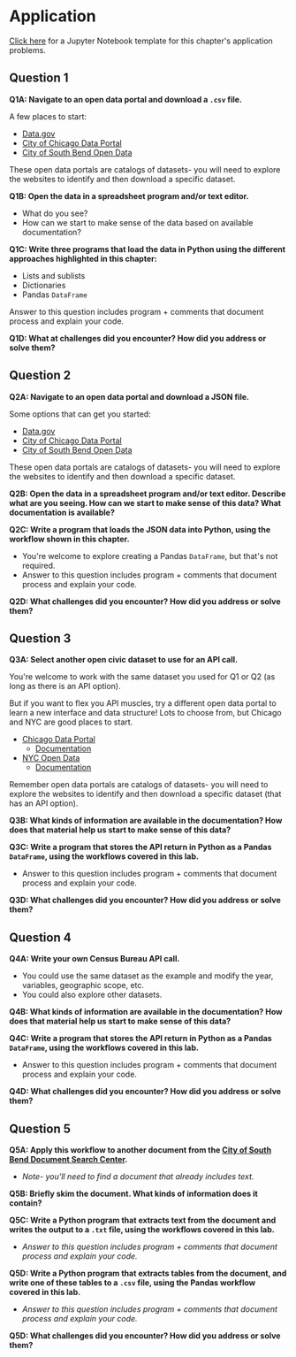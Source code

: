 # Application

[Click here](https://colab.research.google.com/drive/1UrwPsv7GeHKKfKgjOPDK6cAPrco6R2fD?usp=sharing) for a Jupyter Notebook template for this chapter's application problems.

## Question 1

**Q1A: Navigate to an open data portal and download a `.csv` file.**

A few places to start:
- [Data.gov](https://www.data.gov/)
- [City of Chicago Data Portal](https://data.cityofchicago.org/)
- [City of South Bend Open Data](https://data-southbend.opendata.arcgis.com/)

These open data portals are catalogs of datasets- you will need to explore the websites to identify and then download a specific dataset.

**Q1B: Open the data in a spreadsheet program and/or text editor.**
- What do you see?
- How can we start to make sense of the data based on available documentation?

**Q1C: Write three programs that load the data in Python using the different approaches highlighted in this chapter:**
- Lists and sublists
- Dictionaries
- Pandas `DataFrame`

Answer to this question includes program + comments that document process and explain your code.

**Q1D: What at challenges did you encounter? How did you address or solve them?**

## Question 2

**Q2A: Navigate to an open data portal and download a JSON file.**

Some options that can get you started:
- [Data.gov](https://www.data.gov/)
- [City of Chicago Data Portal](https://data.cityofchicago.org/)
- [City of South Bend Open Data](https://data-southbend.opendata.arcgis.com/)

These open data portals are catalogs of datasets- you will need to explore the websites to identify and then download a specific dataset.

**Q2B: Open the data in a spreadsheet program and/or text editor. Describe what are you seeing. How can we start to make sense of this data? What documentation is available?**

**Q2C: Write a program that loads the JSON data into Python, using the workflow shown in this chapter.**
- You're welcome to explore creating a Pandas `DataFrame`, but that's not required.
- Answer to this question includes program + comments that document process and explain your code.

**Q2D: What challenges did you encounter? How did you address or solve them?**


## Question 3

**Q3A: Select another open civic dataset to use for an API call.**

You're welcome to work with the same dataset you used for Q1 or Q2 (as long as there is an API option).

But if you want to flex you API muscles, try a different open data portal to learn a new interface and data structure! Lots to choose from, but Chicago and NYC are good places to start.
- [Chicago Data Portal](https://data.cityofchicago.org/)
  * [Documentation](https://dev.socrata.com/docs/endpoints.html)
- [NYC Open Data](https://opendata.cityofnewyork.us/)
  * [Documentation](https://dev.socrata.com/docs/endpoints.html) 

Remember open data portals are catalogs of datasets- you will need to explore the websites to identify and then download a specific dataset (that has an API option).

**Q3B: What kinds of information are available in the documentation? How does that material help us start to make sense of this data?**

**Q3C: Write a program that stores the API return in Python as a Pandas `DataFrame`, using the workflows covered in this lab.**
- Answer to this question includes program + comments that document process and explain your code.

**Q3D: What challenges did you encounter? How did you address or solve them?**

## Question 4

**Q4A: Write your own Census Bureau API call.**
- You could use the same dataset as the example and modify the year, variables, geographic scope, etc.
- You could also explore other datasets.

**Q4B: What kinds of information are available in the documentation? How does that material help us start to make sense of this data?**

**Q4C: Write a program that stores the API return in Python as a Pandas `DataFrame`, using the workflows covered in this lab.**
- Answer to this question includes program + comments that document process and explain your code.

**Q4D: What challenges did you encounter? How did you address or solve them?**

## Question 5

**Q5A: Apply this workflow to another document from the [City of South Bend Document Search Center](http://docs.southbendin.gov/WebLink/Welcome.aspx?cr=1).**

- *Note- you'll need to find a document that already includes text.*

**Q5B: Briefly skim the document. What kinds of information does it contain?**

**Q5C: Write a Python program that extracts text from the document and writes the output to a `.txt` file, using the workflows covered in this lab.**

- *Answer to this question includes program + comments that document process and explain your code.*

**Q5D: Write a Python program that extracts tables from the document, and write one of these tables to a `.csv` file, using the Pandas workflow covered in this lab.**

- *Answer to this question includes program + comments that document process and explain your code.*

**Q5D: What challenges did you encounter? How did you address or solve them?**